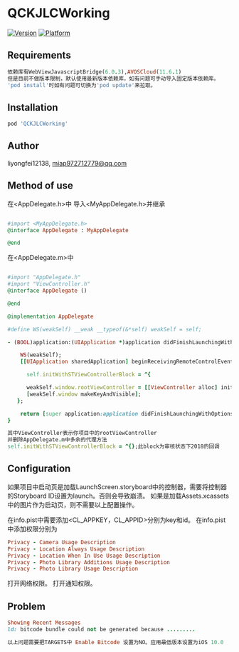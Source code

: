 # QCKJLCWorking


[![Version](1.0.2)](https://cocoapods.org/pods/QCKJLCWorking)
[![Platform](iOS)](https://cocoapods.org/pods/QCKJLCWorking)


## Requirements
```ruby
依赖库有WebViewJavascriptBridge(6.0.3),AVOSCloud(11.6.1)
但是目前不做版本限制，默认使用最新版本依赖库，如有问题可手动导入固定版本依赖库。
'pod install'时如有问题可切换为'pod update'来拉取。
```
## Installation

```ruby
pod 'QCKJLCWorking' 
```

## Author

liyongfei12138, miap972712779@qq.com

## Method of use
 在<AppDelegate.h>中
导入<MyAppDelegate.h>并继承<MyAppDelegate> 
```ruby

#import <MyAppDelegate.h>
@interface AppDelegate : MyAppDelegate 

@end
```
在<AppDelegate.m>中

```ruby

#import "AppDelegate.h"
#import "ViewController.h"
@interface AppDelegate ()

@end

@implementation AppDelegate

#define WS(weakSelf) __weak __typeof(&*self) weakSelf = self;

- (BOOL)application:(UIApplication *)application didFinishLaunchingWithOptions:(NSDictionary *)launchOptions {

    WS(weakSelf);
    [[UIApplication sharedApplication] beginReceivingRemoteControlEvents];

      self.initWithSTViewControllerBlock = ^{

      weakSelf.window.rootViewController = [[ViewController alloc] init];
      [weakSelf.window makeKeyAndVisible];
   };

    return [super application:application didFinishLaunchingWithOptions:launchOptions];
}

其中ViewController表示你项目中的rootViewController
并删除AppDelegate.m中多余的代理方法
self.initWithSTViewControllerBlock = ^{};此block为审核状态下2018的回调
```


## Configuration

如果项目中启动页是加载LaunchScreen.storyboard中的控制器，需要将控制器的Storyboard ID设置为launch。否则会导致崩溃。
如果是加载Assets.xcassets中的图片作为启动页，则不需要以上配置操作。

在info.pist中需要添加<CL_APPKEY，CL_APPID>分别为key和id。
在info.pist中添加权限分别为
```ruby
Privacy - Camera Usage Description
Privacy - Location Always Usage Description
Privacy - Location When In Use Usage Description
Privacy - Photo Library Additions Usage Description
Privacy - Photo Library Usage Description
```
打开网络权限。
打开通知权限。

## Problem

```ruby
Showing Recent Messages
ld: bitcode bundle could not be generated because .........

以上问题需要把TARGETS中 Enable Bitcode 设置为NO。应用最低版本设置为iOS 10.0
```




